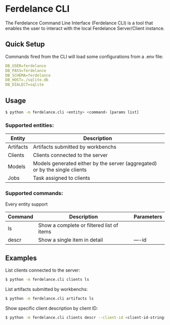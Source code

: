 # Ferdelance CLI

The Ferdelance Command Line Interface (Ferdelance CLI) is a tool that enables the user to interact with the local Ferdelance Server/Client instance.

## Quick Setup

Commands fired from the CLI will load some configurations from a .env file:

```yaml
DB_USER=ferdelance
DB_PASS=ferdelance
DB_SCHEMA=ferdelance
DB_HOST=./sqlite.db
DB_DIALECT=sqlite
```

## Usage

```bash
$ python -m ferdelance.cli <entity> <command> [params list]
```

### Supported entities:

| Entity | Description |
| --- | --- |
| Artifacts | Artifacts submitted by workbenchs |
| Clients | Clients connected to the server |
| Models | Models generated either by the server (aggregated) or by the single clients |
| Jobs | Task assigned to clients |

### Supported commands:

Every entity support 

| Command | Description | Parameters |
| --- | --- | --- |
| ls | Show a complete or filtered list of items |  |
| descr | Show a single item in detail | —<entity>-id |

## Examples

List clients connected to the server:

```bash
$ python -m ferdelance.cli clients ls
```

List artifacts submitted by workbenchs:

```bash
$ python -m ferdelance.cli artifacts ls
```

Show specific client description by client ID:

```bash
$ python -m ferdelance.cli clients descr --client-id <client-id-string>
```